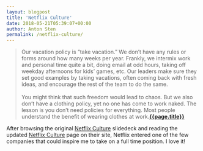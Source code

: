 ```yaml
---
layout: blogpost
title: 'Netflix Culture'
date: 2018-05-21T05:39:07+00:00
author: Anton Sten
permalink: /netflix-culture/
---
```


>Our vacation policy is “take vacation.” We don’t have any rules or forms around how many weeks per year. Frankly, we intermix work and personal time quite a bit, doing email at odd hours, taking off weekday afternoons for kids’ games, etc. Our leaders make sure they set good examples by taking vacations, often coming back with fresh ideas, and encourage the rest of the team to do the same.<br /><br />You might think that such freedom would lead to chaos. But we also don’t have a clothing policy, yet no one has come to work naked. The lesson is you don’t need policies for everything. Most people understand the benefit of wearing clothes at work.**[{{page.title}}](https://jobs.netflix.com/culture)**

After browsing the original [Netflix Culture](https://www.slideshare.net/reed2001/culture-1798664/2-Netflix_CultureFreedom_Responsibility2) slidedeck and reading the updated [Netflix Culture](https://jobs.netflix.com/culture) page on their site, Netflix entered one of the few companies that could inspire me to take on a full time position. I love it!

